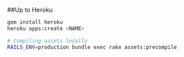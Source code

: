
##Up to Heroku
```bash
gem install heroku
heroku apps:create <NAME>

# Compiling assets locally
RAILS_ENV=production bundle exec rake assets:precompile

```